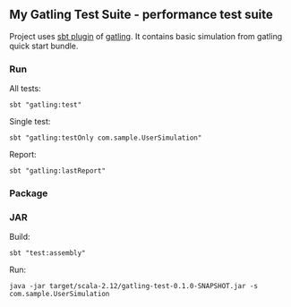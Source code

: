 ## My Gatling Test Suite - performance test suite

Project uses [sbt plugin][sbtplugindoc] of [gatling][gatlingdoc].
It contains basic simulation from gatling quick start bundle.

[sbtplugindoc]: https://gatling.io/docs/current/extensions/sbt_plugin/
[gatlingdoc]: https://gatling.io/docs/current/advanced_tutorial/

### Run

All tests:
```
sbt "gatling:test"
```

Single test:
```
sbt "gatling:testOnly com.sample.UserSimulation"
```

Report:
```
sbt "gatling:lastReport"
```

### Package

### JAR

Build:
```
sbt "test:assembly"
```

Run:
```
java -jar target/scala-2.12/gatling-test-0.1.0-SNAPSHOT.jar -s com.sample.UserSimulation
```